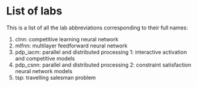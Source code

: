 # List of labs

This is a list of all the lab abbreviations corresponding to their full names:

1. clnn: competitive learning neural network
2. mlfnn: multilayer feedforward neural network
3. pdp_iacm: parallel and distributed processing 1: interactive activation and competitive models
4. pdp_csnn: parallel and distributed processing 2: constraint satisfaction neural network models
5. tsp: travelling salesman problem

